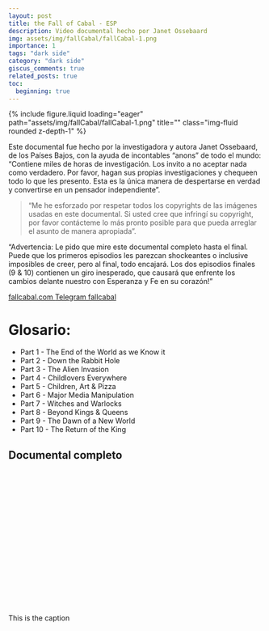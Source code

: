```yaml
---
layout: post
title: the Fall of Cabal - ESP
description: Video documental hecho por Janet Ossebaard
img: assets/img/fallCabal/fallCabal-1.png
importance: 1
tags: "dark side"
category: "dark side"
giscus_comments: true
related_posts: true
toc:
  beginning: true
---
```


<div class="row">
    <div class="col-sm mt-3 mt-md-0">
        {% include figure.liquid loading="eager" path="assets/img/fallCabal/fallCabal-1.png" title="" class="img-fluid rounded z-depth-1" %}
    </div>
</div>

Este documental fue hecho por la investigadora y autora Janet Ossebaard, de los Países Bajos, con la ayuda de incontables “anons” de todo el mundo: “Contiene miles de horas de investigación. Los invito a no aceptar nada como verdadero. Por favor, hagan sus propias investigaciones y chequeen todo lo que les presento. Esta es la única manera de despertarse en verdad y convertirse en un pensador independiente”.

> “Me he esforzado por respetar todos los copyrights de las imágenes usadas en este documental. Si usted cree que infringí su copyright, por favor contácteme lo más pronto posible para que pueda arreglar el asunto de manera apropiada”.

“Advertencia: Le pido que mire este documental completo hasta el final. Puede que los primeros episodios les parezcan shockeantes o inclusive imposibles de creer, pero al final, todo encajará. Los dos episodios finales (9 & 10) contienen un giro inesperado, que causará que enfrente los cambios delante nuestro con Esperanza y Fe en su corazón!”

<a href="https://www.fallcabal.com"> fallcabal.com </a>
<a href="https://t.me/Fall_of_the_Cabal"> Telegram fallcabal</a>

# Glosario:

- Part 1 - The End of the World as we Know it
- Part 2 - Down the Rabbit Hole
- Part 3 - The Alien Invasion
- Part 4 - Childlovers Everywhere
- Part 5 - Children, Art & Pizza
- Part 6 - Major Media Manipulation
- Part 7 - Witches and Warlocks
- Part 8 - Beyond Kings & Queens
- Part 9 - The Dawn of a New World
- Part 10 - The Return of the King

## Documental completo

<div class="container-xl"
    <iframe id="odysee-iframe" style="width:100%; aspect-ratio:16 / 9;" src="https://odysee.com/$/embed/@Ocinuyos:8/LA-CAÍDA-DEL-CABAL:6?r=kE8vr2PoQ63pA2Z1ok7Xy2fRvMQJHfEX" allowfullscreen></iframe>
</div>
<div class="caption">
    This is the caption
</div>
